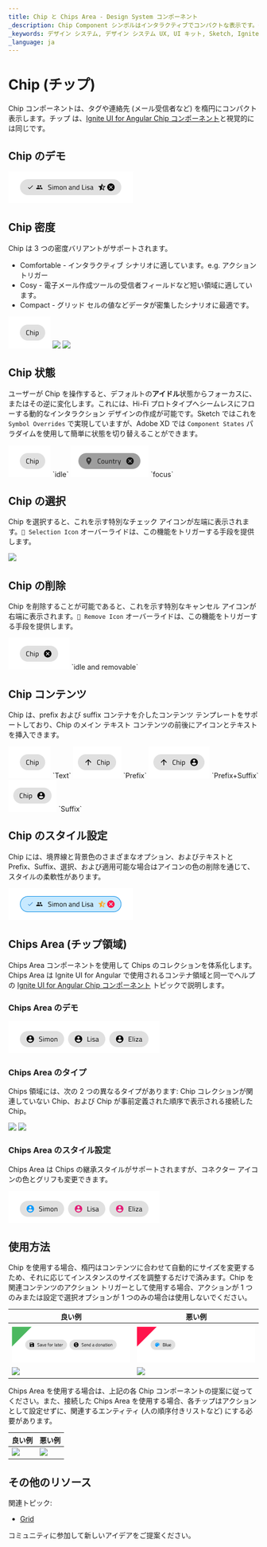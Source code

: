 ```yaml
---
title: Chip と Chips Area - Design System コンポーネント
_description: Chip Component シンボルはインタラクティブでコンパクトな表示です。Chips Area コンポーネント シンボルを使用して Chips のコンポーネントのコレクションを表します。
_keywords: デザイン システム, デザイン システム UX, UI キット, Sketch, Ignite UI for Angular, Sketch to Angular, Angular, Angular デザイン システム, Sketch からコードをエクスポート, Angular 用のデザイン キット, Sketch HTML, Sketch to HTML, Sketch UI キット
_language: ja
---
```


# Chip (チップ)

Chip コンポーネントは、タグや連絡先 (メール受信者など) を楕円にコンパクト表示します。チップ は、[Ignite UI for Angular Chip コンポーネント](https://jp.infragistics.com/products/ignite-ui-angular/angular/components/chip.html)と視覚的には同じです。

## Chip のデモ

<img class="responsive-img" src="../images/chip_demo.png" srcset="../images/chip_demo@2x.png 2x" />

## Chip 密度

Chip は 3 つの密度バリアントがサポートされます。

- Comfortable - インタラクティブ シナリオに適しています。e.g. アクション トリガー
- Cosy - 電子メール作成ツールの受信者フィールドなど短い領域に適しています。
- Compact - グリッド セルの値などデータが密集したシナリオに最適です。

<img class="responsive-img" src="../images/chip_comfy.png" srcset="../images/chip_comfy@2x.png 2x" />
<img class="responsive-img" src="../images/chip_cosy.png" srcset="../images/chip_cosy@2x.png 2x" />
<img class="responsive-img" src="../images/chip_compact.png" srcset="../images/chip_compact@2x.png 2x" />

## Chip 状態

ユーザーが Chip を操作すると、デフォルトの**アイドル**状態からフォーカスに、またはその逆に変化します。これには、Hi-Fi プロトタイプへシームレスにフローする動的なインタラクション デザインの作成が可能です。Sketch ではこれを `Symbol Overrides` で実現していますが、Adobe XD では `Component States` パラダイムを使用して簡単に状態を切り替えることができます。

<img class="responsive-img" src="../images/chip_comfy.png" srcset="../images/chip_comfy@2x.png 2x" />
`idle`

<img class="responsive-img" src="../images/chip_focus.png" srcset="../images/chip_focus@2x.png 2x" />
`focus`

## Chip の選択

Chip を選択すると、これを示す特別なチェック アイコンが左端に表示されます。`🔣 Selection Icon` オーバーライドは、この機能をトリガーする手段を提供します。

<img class="responsive-img" src="../images/chip_idle_selected.png" srcset="../images/chip_idle_selected@2x.png 2x" />

## Chip の削除

Chip を削除することが可能であると、これを示す特別なキャンセル アイコンが右端に表示されます。`🔣 Remove Icon` オーバーライドは、この機能をトリガーする手段を提供します。

<img class="responsive-img" src="../images/chip_idle_removable.png" srcset="../images/chip_idle_removable@2x.png 2x" />
`idle and removable`

## Chip コンテンツ

Chip は、prefix および suffix コンテナを介したコンテンツ テンプレートをサポートしており、Chip のメイン テキスト コンテンツの前後にアイコンとテキストを挿入できます。

<img class="responsive-img" src="../images/chip_comfy.png" srcset="../images/chip_comfy@2x.png 2x" />
`Text`

<img class="responsive-img" src="../images/chip_prefix.png" srcset="../images/chip_prefix@2x.png 2x" />
`Prefix`

<img class="responsive-img" src="../images/chip_prefix_suffix.png" srcset="../images/chip_prefix_suffix@2x.png 2x" />
`Prefix+Suffix`

<img class="responsive-img" src="../images/chip_suffix.png" srcset="../images/chip_suffix@2x.png 2x" />
`Suffix`

## Chip のスタイル設定

Chip には、境界線と背景色のさまざまなオプション、およびテキストと Prefix、Suffix、選択、および適用可能な場合はアイコンの色の削除を通じて、スタイルの柔軟性があります。

<img class="responsive-img" src="../images/chip_styling.png" srcset="../images/chip_styling@2x.png 2x" />

## Chips Area (チップ領域)

Chips Area コンポーネントを使用して Chips のコレクションを体系化します。Chips Area は Ignite UI for Angular で使用されるコンテナ領域と同一でヘルプの [Ignite UI for Angular Chip コンポーネント](https://jp.infragistics.com/products/ignite-ui-angular/angular/components/chip.html) トピックで説明します。

### Chips Area のデモ

<img class="responsive-img" src="../images/chips_area_demo.png" srcset="../images/chips_area_demo@2x.png 2x" />

### Chips Area のタイプ

Chips 領域には、次の 2 つの異なるタイプがあります: Chip コレクションが関連していない Chip、および Chip が事前定義された順序で表示される接続した Chip。

<img class="responsive-img" src="../images/chips_area_standard.png" srcset="../images/chips_area_standard@2x.png 2x" />
<img class="responsive-img" src="../images/chips_area_connected.png" srcset="../images/chips_area_connected@2x.png 2x" />

### Chips Area のスタイル設定

Chips Area は Chips の継承スタイルがサポートされますが、コネクター アイコンの色とグリフも変更できます。

<img class="responsive-img" src="../images/chips_area_styling.png" srcset="../images/chips_area_styling@2x.png 2x" />

## 使用方法

Chip を使用する場合、楕円はコンテンツに合わせて自動的にサイズを変更するため、それに応じてインスタンスのサイズを調整するだけで済みます。Chip を関連コンテンツのアクション トリガーとして使用する場合、アクションが 1 つのみまたは設定で選択オプションが 1 つのみの場合は使用しないでください。

| 良い例                                                                         | 悪い例                                                                          |
| -------------------------------------------------------------------------- | ------------------------------------------------------------------------------ |
| |
| <img class="responsive-img" src="../images/chip_do1.png" srcset="../images/chip_do1@2x.png 2x" /> | <img class="responsive-img" src="../images/chip_dont2.png" srcset="../images/chip_dont2@2x.png 2x" /> |
| <img class="responsive-img" src="../images/chip_do3.png" srcset="../images/chip_do3@2x.png 2x" /> | <img class="responsive-img" src="../images/chip_dont3.png" srcset="../images/chip_dont3@2x.png 2x" /> |

Chips Area を使用する場合は、上記の各 Chip コンポーネントの提案に従ってください。また、接続した Chips Area を使用する場合、各チップはアクションとして設定せずに、関連するエンティティ (人の順序付きリストなど) にする必要があります。

| 良い例                                                                                     |悪い例                                                                                      |
| -------------------------------------------------------------------------------------- | ------------------------------------------------------------------------------------------ |
| <img class="responsive-img" src="../images/chips_area_do1.png" srcset="../images/chips_area_do1@2x.png 2x" /> | <img class="responsive-img" src="../images/chips_area_dont1.png" srcset="../images/chips_area_dont1@2x.png 2x" /> |



## その他のリソース

関連トピック:

- [Grid](grid.md)
  <div class="divider--half"></div>

コミュニティに参加して新しいアイデアをご提案ください。
